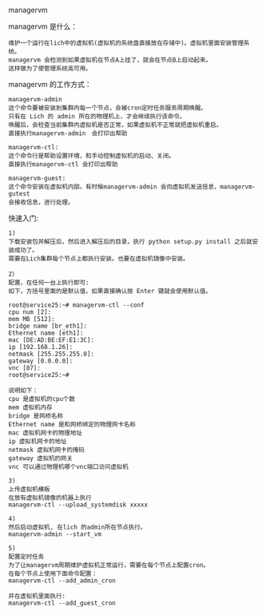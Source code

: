 managervm

managervm 是什么：

    维护一个运行在lich中的虚拟机(虚拟机的系统盘直接放在存储中)。虚拟机里面安装管理系统。
    managervm 会检测到如果虚拟机在节点A上挂了，就会在节点B上启动起来。
    这样做为了使管理系统高可用。

managervm 的工作方式：

    managervm-admin
    这个命令要被安装到集群内每一个节点，会被cron定时任务服务周期唤醒。
    只有在 Lich 的 admin 所在的物理机上，才会继续执行该命令。
    唤醒后，会检查当前集群内虚拟机是否正常，如果虚拟机不正常就把虚拟机重启。
    直接执行managervm-admin　会打印出帮助

    managervm-ctl:
    这个命令行是帮助设置环境，和手动控制虚拟机的启动、关闭。
    直接执行managervm-ctl 会打印出帮助

    managervm-guest:
    这个命令安装在虚拟机内部。有时候managervm-admin 会向虚拟机发送信息，managervm-gutest
    会接收信息，进行处理。


快速入门:
    
    1) 
    下载安装包并解压后，然后进入解压后的目录，执行 python setup.py install 之后就安装成功了。
    需要在Lich集群每个节点上都执行安装。也要在虚拟机镜像中安装。

    2）
    配置，在任何一台上执行即可:
    如下，方括号里面的是默认值，如果直接确认按 Enter 键就会使用默认值。

    root@service25:~# managervm-ctl --conf
    cpu num [2]:
    mem MB [512]:
    bridge name [br_eth1]:
    Ethernet name [eth1]:
    mac [DE:AD:BE:EF:E1:3C]:
    ip [192.168.1.26]:
    netmask [255.255.255.0]:
    gateway [0.0.0.0]:
    vnc [87]:
    root@service25:~# 

    说明如下：
    cpu 是虚拟机的cpu个数
    mem 虚拟机内存
    bridge 是网桥名称
    Ethernet name 是和网桥绑定的物理网卡名称
    mac 虚拟机网卡的物理地址
    ip 虚拟机网卡的地址
    netmask 虚拟机网卡的掩码
    gateway 虚拟机的网关
    vnc 可以通过物理机哪个vnc端口访问虚拟机

    3)
    上传虚拟机模板
    在放有虚拟机镜像的机器上执行
    managervm-ctl --upload_systemdisk xxxxx

    4)
    然后启动虚拟机, 在lich 的admin所在节点执行。
    managervm-admin --start_vm

    5)
    配置定时任务
    为了让managervm周期维护虚拟机正常运行，需要在每个节点上配置cron。
    在每个节点上使用下面命令配置：
    managervm-ctl --add_admin_cron

    并在虚拟机里面执行: 
    managervm-ctl --add_guest_cron

